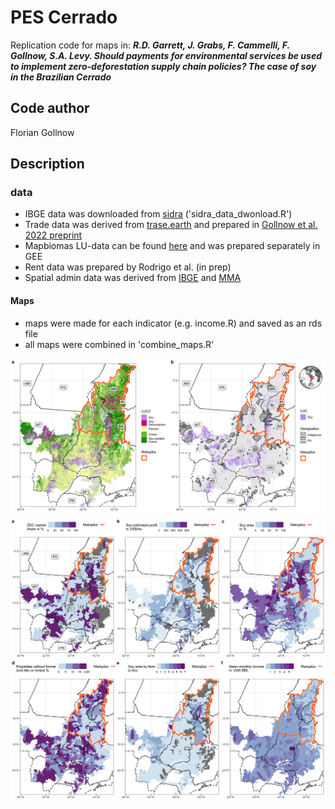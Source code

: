 
# PES Cerrado
Replication code for maps in: ___R.D. Garrett, J. Grabs, F. Cammelli, F. Gollnow, S.A. Levy. Should payments for environmental services be used to implement zero-deforestation supply chain policies? The case of soy in the Brazilian Cerrado___

## Code author   
Florian Gollnow

## Description   
### data     
- IBGE data was downloaded from [sidra](https://sidra.ibge.gov.br/home/pms/brasil) ('sidra_data_dwonload.R')   
- Trade data was derived from [trase.earth](https://www.trase.earth/) and prepared in [Gollnow et al. 2022 preprint](https://papers.ssrn.com/sol3/papers.cfm?abstract_id=4006677)  
- Mapbiomas LU-data can be found [here](https://mapbiomas.org/) and was prepared separately in GEE   
- Rent data was prepared by Rodrigo et al. (in prep)   
- Spatial admin data was derived from [IBGE](https://geoftp.ibge.gov.br/) and [MMA](https://www.gov.br/icmbio/pt-br/servicos/geoprocessamento/mapa-tematico-e-dados-geoestatisticos-das-unidades-de-conservacao-federais)   

#### Maps
- maps were made for each indicator (e.g. income.R) and saved as an rds file    
- all maps were combined in 'combine_maps.R'       

![LULC](ggplots/panel_1_large_maps.png)
![Indicators](ggplots/panel_2_small_maps.png)
